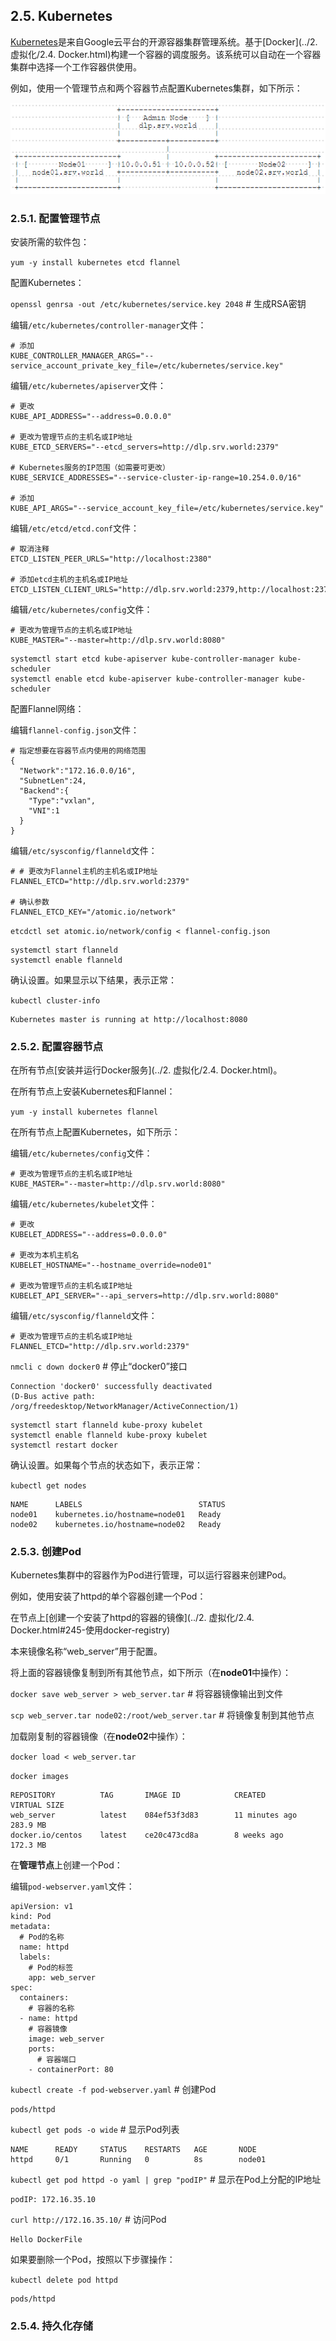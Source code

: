 ## 2.5. Kubernetes

[Kubernetes](https://kubernetes.io/)是来自Google云平台的开源容器集群管理系统。基于[Docker](../2. 虚拟化/2.4. Docker.html)构建一个容器的调度服务。该系统可以自动在一个容器集群中选择一个工作容器供使用。

例如，使用一个管理节点和两个容器节点配置Kubernetes集群，如下所示：

![kubernetes-environment](../Contents/kubernetes-environment.png)

### 2.5.1. 配置管理节点

安装所需的软件包：

`yum -y install kubernetes etcd flannel`

配置Kubernetes：

`openssl genrsa -out /etc/kubernetes/service.key 2048` # 生成RSA密钥

编辑`/etc/kubernetes/controller-manager`文件：

```
# 添加
KUBE_CONTROLLER_MANAGER_ARGS="--service_account_private_key_file=/etc/kubernetes/service.key"
```

编辑`/etc/kubernetes/apiserver`文件：

```
# 更改
KUBE_API_ADDRESS="--address=0.0.0.0"

# 更改为管理节点的主机名或IP地址
KUBE_ETCD_SERVERS="--etcd_servers=http://dlp.srv.world:2379"

# Kubernetes服务的IP范围（如需要可更改）
KUBE_SERVICE_ADDRESSES="--service-cluster-ip-range=10.254.0.0/16"

# 添加
KUBE_API_ARGS="--service_account_key_file=/etc/kubernetes/service.key"
```

编辑`/etc/etcd/etcd.conf`文件：

```
# 取消注释
ETCD_LISTEN_PEER_URLS="http://localhost:2380"

# 添加etcd主机的主机名或IP地址
ETCD_LISTEN_CLIENT_URLS="http://dlp.srv.world:2379,http://localhost:2379"
```

编辑`/etc/kubernetes/config`文件：

```
# 更改为管理节点的主机名或IP地址
KUBE_MASTER="--master=http://dlp.srv.world:8080"
```

```
systemctl start etcd kube-apiserver kube-controller-manager kube-scheduler
systemctl enable etcd kube-apiserver kube-controller-manager kube-scheduler
```

配置Flannel网络：

编辑`flannel-config.json`文件：

```
# 指定想要在容器节点内使用的网络范围
{
  "Network":"172.16.0.0/16",
  "SubnetLen":24,
  "Backend":{
    "Type":"vxlan",
    "VNI":1
  }
}
```

编辑`/etc/sysconfig/flanneld`文件：

```
# # 更改为Flannel主机的主机名或IP地址
FLANNEL_ETCD="http://dlp.srv.world:2379"

# 确认参数
FLANNEL_ETCD_KEY="/atomic.io/network"
```

`etcdctl set atomic.io/network/config < flannel-config.json`

```
systemctl start flanneld
systemctl enable flanneld
```

确认设置。如果显示以下结果，表示正常：

`kubectl cluster-info`

```
Kubernetes master is running at http://localhost:8080
```

### 2.5.2. 配置容器节点

在所有节点[安装并运行Docker服务](../2. 虚拟化/2.4. Docker.html)。

在所有节点上安装Kubernetes和Flannel：

`yum -y install kubernetes flannel`

在所有节点上配置Kubernetes，如下所示：

编辑`/etc/kubernetes/config`文件：

```
# 更改为管理节点的主机名或IP地址
KUBE_MASTER="--master=http://dlp.srv.world:8080"
```

编辑`/etc/kubernetes/kubelet`文件：

```
# 更改
KUBELET_ADDRESS="--address=0.0.0.0"

# 更改为本机主机名
KUBELET_HOSTNAME="--hostname_override=node01"

# 更改为管理节点的主机名或IP地址
KUBELET_API_SERVER="--api_servers=http://dlp.srv.world:8080"
```

编辑`/etc/sysconfig/flanneld`文件：

```
# 更改为管理节点的主机名或IP地址
FLANNEL_ETCD="http://dlp.srv.world:2379"
```

`nmcli c down docker0` # 停止“docker0”接口

```
Connection 'docker0' successfully deactivated 
(D-Bus active path: /org/freedesktop/NetworkManager/ActiveConnection/1)
```

```
systemctl start flanneld kube-proxy kubelet
systemctl enable flanneld kube-proxy kubelet
systemctl restart docker
```

确认设置。如果每个节点的状态如下，表示正常：

`kubectl get nodes`

```
NAME      LABELS                          STATUS
node01    kubernetes.io/hostname=node01   Ready
node02    kubernetes.io/hostname=node02   Ready
```

### 2.5.3. 创建Pod

Kubernetes集群中的容器作为Pod进行管理，可以运行容器来创建Pod。

例如，使用安装了httpd的单个容器创建一个Pod：

在节点上[创建一个安装了httpd的容器的镜像](../2. 虚拟化/2.4. Docker.html#245-使用docker-registry)

本来镜像名称“web_server”用于配置。

将上面的容器镜像复制到所有其他节点，如下所示（在**node01**中操作）：

`docker save web_server > web_server.tar` # 将容器镜像输出到文件

`scp web_server.tar node02:/root/web_server.tar` # 将镜像复制到其他节点

加载刚复制的容器镜像（在**node02**中操作）：

`docker load < web_server.tar`

`docker images`

```
REPOSITORY          TAG       IMAGE ID            CREATED             VIRTUAL SIZE
web_server          latest    084ef53f3d83        11 minutes ago      283.9 MB
docker.io/centos    latest    ce20c473cd8a        8 weeks ago         172.3 MB
```

在**管理节点**上创建一个Pod：

编辑`pod-webserver.yaml`文件：

```
apiVersion: v1
kind: Pod
metadata:
  # Pod的名称
  name: httpd
  labels:
    # Pod的标签
    app: web_server
spec:
  containers:
    # 容器的名称
  - name: httpd
    # 容器镜像
    image: web_server
    ports:
      # 容器端口
    - containerPort: 80
```

`kubectl create -f pod-webserver.yaml` # 创建Pod

```
pods/httpd
```

`kubectl get pods -o wide` # 显示Pod列表

```
NAME      READY     STATUS    RESTARTS   AGE       NODE
httpd     0/1       Running   0          8s        node01
```

`kubectl get pod httpd -o yaml | grep "podIP"` # 显示在Pod上分配的IP地址

```
podIP: 172.16.35.10
```

`curl http://172.16.35.10/` # 访问Pod

```
Hello DockerFile
```

如果要删除一个Pod，按照以下步骤操作：

`kubectl delete pod httpd`

```
pods/httpd
```

### 2.5.4. 持久化存储





















